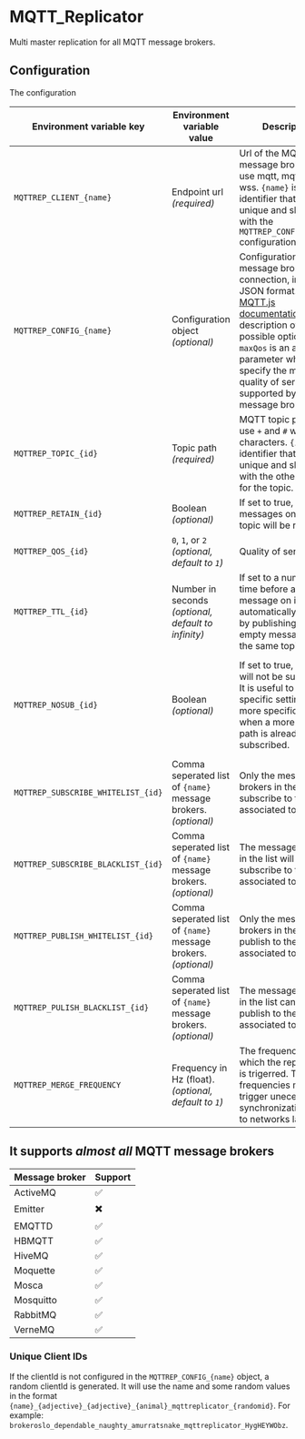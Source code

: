 # MQTT_Replicator
Multi master replication for all MQTT message brokers.

## Configuration

The configuration 

|Environment variable key|Environment variable value|Description|Example|
|------------------------|--------------------------|-----------|-------|
|`MQTTREP_CLIENT_{name}`|Endpoint url *(required)*|Url of the MQTT message broker. May use mqtt, mqtts, ws, or wss. `{name}` is an identifier that must be unique and shared with the `MQTTREP_CONFIG_{name}` configuration variable.|`mqtt://messagebroker:1883` *or* `wss://messagebroker/`|
|`MQTTREP_CONFIG_{name}`|Configuration object *(optional)*|Configuration of the message broker connection, in the JSON format. See the [MQTT.js documentation](https://github.com/mqttjs/MQTT.js#client) for a description of all possible options. `maxQos` is an aditionnal  parameter which specify the maximum quality of service level supported by the message broker.|`{"username":"root", "password":"hunter2", "maxQos": 1}`|
|`MQTTREP_TOPIC_{id}`|Topic path *(required)*|MQTT topic path. May use `+` and `#` wildcard characters. `{id}` is an identifier that must be unique and shared with the other settings for the topic.|`canards/+`|
|`MQTTREP_RETAIN_{id}`|Boolean *(optional)*|If set to true, all messages on this topic will be retained.|`true` or `false`|
|`MQTTREP_QOS_{id}`|`0`, `1`, or `2` *(optional, default to `1`)*|Quality of service.|`2`|
|`MQTTREP_TTL_{id}`|Number in seconds *(optional, default to infinity)*|If set to a number, time before a message on its topic is automatically erased by publishing an empty message on the same topic.|`1200`|
|`MQTTREP_NOSUB_{id}`|Boolean *(optional)*|If set to true, the topic will not be subscribed. It is useful to use specific settings on a more specific path, when a more generic path is already subscribed.|`MQTTREP_TOPIC_A = canards/+`, `MQTTREP_TOPIC_B = canards/name`, `MQTTREP_NOSUB_B = true`, and `MQTTREP_RETAIN_B = true`. Only `canards/name` messages will be retained, and only `canards/+` subscription will be registered to the messages brokers.|
|`MQTTREP_SUBSCRIBE_WHITELIST_{id}`|Comma seperated list of `{name}` message brokers. *(optional)*|Only the message brokers in the list will subscribe to the topic associated to `{id}`|`MQTTREP_SUBSCRIBE_WHITELIST_B = BROKEROSLO,BROKERPARIS`|
|`MQTTREP_SUBSCRIBE_BLACKLIST_{id}`|Comma seperated list of `{name}` message brokers. *(optional)*|The message brokers in the list will not subscribe to the topic associated to `{id}`|`MQTTREP_SUBSCRIBE_BLACKLIST_B = BROKERQUEBEC`|
|`MQTTREP_PUBLISH_WHITELIST_{id}`|Comma seperated list of `{name}` message brokers. *(optional)*|Only the message brokers in the list may publish to the topic associated to `{id}`|`MQTTREP_PUBLISH_WHITELIST_B = BROKEROSLO,BROKERPARIS`|
|`MQTTREP_PULISH_BLACKLIST_{id}`|Comma seperated list of `{name}` message brokers. *(optional)*|The message brokers in the list cannot publish to the topic associated to `{id}`|`MQTTREP_SUBSCRIBE_BLACKLIST_B = BROKERQUEBEC`|
|`MQTTREP_MERGE_FREQUENCY`|Frequency in Hz (float). *(optional, default to `1`)*|The frequency at which the replication is trigerred. Too high frequencies may trigger unecessary synchronizations due to networks latencies.|`16.666`|


## It supports *almost all* MQTT message brokers

|Message broker|Support|
|--------------|-------|
|ActiveMQ|:white_check_mark:|
|Emitter|:heavy_multiplication_x:|
|EMQTTD|:white_check_mark:|
|HBMQTT|:white_check_mark:|
|HiveMQ|:white_check_mark:|
|Moquette|:white_check_mark:|
|Mosca|:white_check_mark:|
|Mosquitto|:white_check_mark:|
|RabbitMQ|:white_check_mark:|
|VerneMQ|:white_check_mark:|


### Unique Client IDs

If the clientId is not configured in the `MQTTREP_CONFIG_{name}` object, a random clientId is generated. It will use the name and some random values in the format `{name}_{adjective}_{adjective}_{animal}_mqttreplicator_{randomid}`. For example: `brokeroslo_dependable_naughty_amurratsnake_mqttreplicator_HygHEYWObz`.
